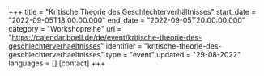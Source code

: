 +++
title = "Kritische Theorie des Geschlechterverhältnisses"
start_date = "2022-09-05T18:00:00.000"
end_date = "2022-09-05T20:00:00.000"
category = "Workshopreihe"
url = "https://calendar.boell.de/de/event/kritische-theorie-des-geschlechterverhaeltnisses"
identifier = "kritische-theorie-des-geschlechterverhaeltnisses"
type = "event"
updated = "29-08-2022"
languages = []
[contact]
+++